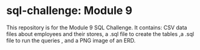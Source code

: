 # sql-challenge: Module 9 

This repository is for the Module 9 SQL Challenge. It contains:
CSV data files about employees and their stores,
a .sql file to create the tables
,a .sql file to run the queries
, and a PNG image of an ERD.
